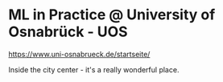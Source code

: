 # ML in Practice @ University of Osnabrück - UOS

https://www.uni-osnabrueck.de/startseite/


Inside the city center - it's a really wonderful place.
